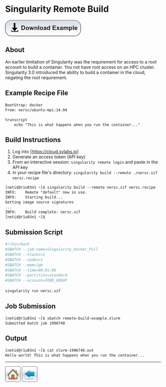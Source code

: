 # Singularity Remote Build

[![](/Images/Download-Button.png)](Remote-Build.tar.gz)

## About
An earlier limitation of Singularity was the requirement for access to a root account to build a container. You not have root access on an HPC cluster. Singularity 3.0 introduced the ability to build a container in the cloud, negating the root requirement.

## Example Recipe File

```singularity
BootStrap: docker
From: nersc/ubuntu-mpi:14.04
 
%runscript
    echo "This is what happens when you run the container..."
```

## Build Instructions
1. Log into [https://cloud.sylabs.io]
2. Generate an access token (API key)
3. From an interactive session: ```singularity remote login``` and paste in the API key
4. In your recipe file's directory: ```singularity build --remote ./nersc.sif nersc.recipe```

```console
[netid@r1u03n1 ~]$ singularity build --remote nersc.sif nersc.recipe
INFO:    Remote "default" now in use.
INFO:    Starting build...
Getting image source signatures
...
INFO:    Build complete: nersc.sif
[netid@r1u03n1 ~]$ 
```

## Submission Script
```bash
#!/bin/bash
#SBATCH --job-name=Singularity_Docker_Pull
#SBATCH --ntasks=1
#SBATCH --nodes=1             
#SBATCH --mem=1gb                    
#SBATCH --time=00:01:00   
#SBATCH --partition=standard
#SBATCH --account=YOUR_GROUP

singularity run nersc.sif
```

## Job Submission
```console
[netid@r1u03n1 ~]$ sbatch remote-build-example.slurm 
Submitted batch job 1996740
```

## Output
```console
[netid@r1u03n1 ~]$ cat slurm-1996740.out 
Hello world! This is what happens when you run the container...
```

-----
[![](/Images/home.png)](https://ua-researchcomputing-hpc.github.io/) 
[![](/Images/back.png)](../)
